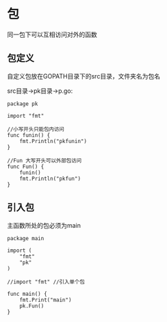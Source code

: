 # 包

同一包下可以互相访问对外的函数


## 包定义

自定义包放在GOPATH目录下的src目录，文件夹名为包名

src目录->pk目录->p.go:
```
package pk

import "fmt"

//小写开头只能包内访问
func funin() {
	fmt.Println("pkfunin")
}

//Fun 大写开头可以外部包访问
func Fun() {
	funin()
	fmt.Println("pkfun")
}
```

## 引入包

主函数所处的包必须为main
```
package main

import (
	"fmt"
	"pk"
)

//import "fmt" //引入单个包

func main() {
	fmt.Print("main")
	pk.Fun()
}
```

